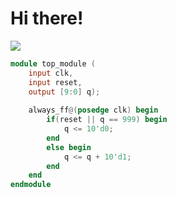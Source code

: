 # Hi there!

![](https://64.media.tumblr.com/e1b3e9193163209d82b4bdbdc7dec2c2/tumblr_oloo8iEntd1uce9bao2_r1_540.gif)

```verilog
module top_module (
    input clk,
    input reset,
    output [9:0] q);
	
    always_ff@(posedge clk) begin
        if(reset || q == 999) begin
            q <= 10'd0;
        end
        else begin
            q <= q + 10'd1;
        end
    end
endmodule
```
